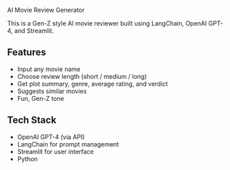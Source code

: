  AI Movie Review Generator

This is a Gen-Z style AI movie reviewer built using LangChain, OpenAI GPT-4, and Streamlit.

##  Features
- Input any movie name
- Choose review length (short / medium / long)
- Get plot summary, genre, average rating, and verdict
- Suggests similar movies
- Fun, Gen-Z tone

##  Tech Stack
- OpenAI GPT-4 (via API)
- LangChain for prompt management
- Streamlit for user interface
- Python

